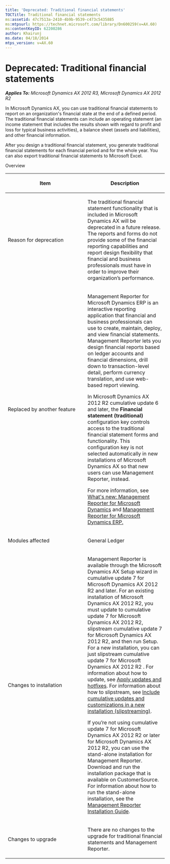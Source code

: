 ```yaml
---
title: 'Deprecated: Traditional financial statements'
TOCTitle: Traditional financial statements
ms:assetid: 47c7513a-2410-4b9b-9539-c473c5435885
ms:mtpsurl: https://technet.microsoft.com/library/Dn600259(v=AX.60)
ms:contentKeyID: 62200286
author: Khairunj
ms.date: 04/18/2014
mtps_version: v=AX.60
---
```


# Deprecated: Traditional financial statements 


_**Applies To:** Microsoft Dynamics AX 2012 R3, Microsoft Dynamics AX 2012 R2_

In Microsoft Dynamics AX, you can use traditional financial statements to report on an organization's financial state at the end of a defined period. The traditional financial statements can include an operating statement (an income statement that includes the results shown with regard to profit and loss for typical business activities), a balance sheet (assets and liabilities), and other financial information.

After you design a traditional financial statement, you generate traditional financial statements for each financial period and for the whole year. You can also export traditional financial statements to Microsoft Excel.

Overview

<table>
<colgroup>
<col style="width: 50%" />
<col style="width: 50%" />
</colgroup>
<thead>
<tr class="header">
<th><p>Item</p></th>
<th><p>Description</p></th>
</tr>
</thead>
<tbody>
<tr class="odd">
<td><p>Reason for deprecation</p></td>
<td><p>The traditional financial statement functionality that is included in Microsoft Dynamics AX will be deprecated in a future release. The reports and forms do not provide some of the financial reporting capabilities and report design flexibility that financial and business professionals must have in order to improve their organization’s performance.</p></td>
</tr>
<tr class="even">
<td><p>Replaced by another feature</p></td>
<td><p>Management Reporter for Microsoft Dynamics ERP is an interactive reporting application that financial and business professionals can use to create, maintain, deploy, and view financial statements. Management Reporter lets you design financial reports based on ledger accounts and financial dimensions, drill down to transaction-level detail, perform currency translation, and use web-based report viewing.</p>
<p>In Microsoft Dynamics AX 2012 R2 cumulative update 6 and later, the <strong>Financial statement (traditional)</strong> configuration key controls access to the traditional financial statement forms and functionality. This configuration key is not selected automatically in new installations of Microsoft Dynamics AX so that new users can use Management Reporter, instead.</p>
<p>For more information, see <a href="what-s-new-management-reporter-for-microsoft-dynamics.md">What's new: Management Reporter for Microsoft Dynamics</a> and <a href="https://go.microsoft.com/fwlink/?linkid=324762">Management Reporter for Microsoft Dynamics ERP.</a></p></td>
</tr>
<tr class="odd">
<td><p>Modules affected</p></td>
<td><p>General Ledger</p></td>
</tr>
<tr class="even">
<td><p>Changes to installation</p></td>
<td><p>Management Reporter is available through the Microsoft Dynamics AX Setup wizard in cumulative update 7 for Microsoft Dynamics AX 2012 R2 and later. For an existing installation of Microsoft Dynamics AX 2012 R2, you must update to cumulative update 7 for Microsoft Dynamics AX 2012 R2, slipstream cumulative update 7 for Microsoft Dynamics AX 2012 R2, and then run Setup. For a new installation, you can just slipstream cumulative update 7 for Microsoft Dynamics AX 2012 R2 . For information about how to update, see <a href="apply-updates-and-hotfixes.md">Apply updates and hotfixes</a>. For information about how to slipstream, see <a href="include-cumulative-updates-and-hotfixes-in-a-new-installation-slipstreaming.md">Include cumulative updates and customizations in a new installation (slipstreaming)</a>.</p>
<p>If you’re not using cumulative update 7 for Microsoft Dynamics AX 2012 R2 or later for Microsoft Dynamics AX 2012 R2, you can use the stand-alone installation for Management Reporter. Download and run the installation package that is available on CustomerSource. For information about how to run the stand-alone installation, see the <a href="https://go.microsoft.com/fwlink/?linkid=325393">Management Reporter Installation Guide</a>.</p></td>
</tr>
<tr class="odd">
<td><p>Changes to upgrade</p></td>
<td><p>There are no changes to the upgrade for traditional financial statements and Management Reporter.</p></td>
</tr>
</tbody>
</table>

  


